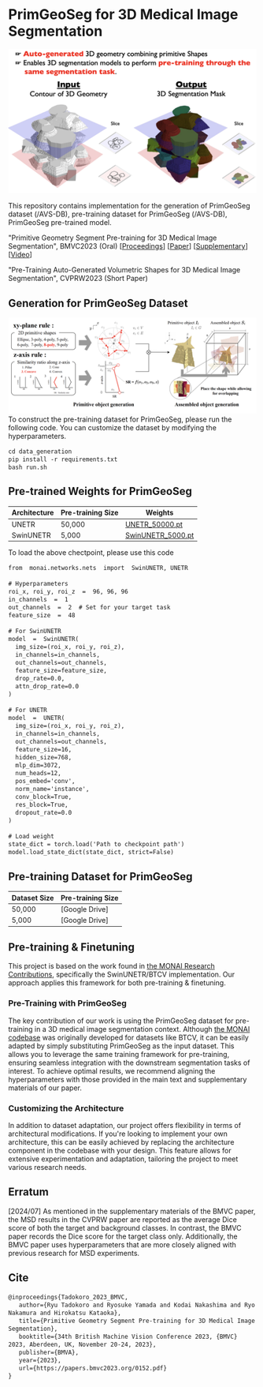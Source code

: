 # PrimGeoSeg for 3D Medical Image Segmentation
![Main Image](figure/main.png)

This repository contains implementation for the generation of PrimGeoSeg dataset (/AVS-DB), pre-training dataset for PrimGeoSeg (/AVS-DB), PrimGeoSeg pre-trained model. 

"Primitive Geometry Segment Pre-training for 3D Medical Image Segmentation", BMVC2023 (Oral) [[Proceedings](https://proceedings.bmvc2023.org/152/)] [[Paper](https://papers.bmvc2023.org/0152.pdf)] [[Supplementary](https://bmvc2022.mpi-inf.mpg.de/BMVC2023/0152_supp.zip)] [[Video](https://bmvc2022.mpi-inf.mpg.de/BMVC2023/0152_video.mp4)]

"Pre-Training Auto-Generated Volumetric Shapes for 3D Medical Image Segmentation", CVPRW2023 (Short Paper)

## Generation for PrimGeoSeg Dataset
![Data Construction](figure/data_generation.png)
To construct the pre-training dataset for PrimGeoSeg, please run the following code. You can customize the dataset by modifying the hyperparameters.
```
cd data_generation
pip install -r requirements.txt
bash run.sh
```

## Pre-trained Weights for PrimGeoSeg
|Architecture |Pre-training Size                          |Weights                         |
|----------------|-------------------------------|-----------------------------|
|UNETR|50,000|[UNETR_50000.pt](https://drive.google.com/file/d/1NP_WmRswaOSywqrHw_yTAaFjPhwgi34Y/view?usp=drive_link)|
|SwinUNETR          |5,000|[SwinUNETR_5000.pt](https://drive.google.com/file/d/1NbQqa2jolWbFUYriugNoW4d_vgFykn6m/view?usp=drive_link)|

To load the above chectpoint, please use this code

```
from  monai.networks.nets  import  SwinUNETR, UNETR

# Hyperparameters
roi_x, roi_y, roi_z  =  96, 96, 96
in_channels  =  1
out_channels  =  2  # Set for your target task
feature_size  =  48

# For SwinUNETR
model  =  SwinUNETR(
  img_size=(roi_x, roi_y, roi_z),
  in_channels=in_channels,
  out_channels=out_channels,
  feature_size=feature_size,
  drop_rate=0.0,
  attn_drop_rate=0.0
)

# For UNETR
model  =  UNETR(
  img_size=(roi_x, roi_y, roi_z),
  in_channels=in_channels,
  out_channels=out_channels,
  feature_size=16,
  hidden_size=768,
  mlp_dim=3072,
  num_heads=12,
  pos_embed='conv',
  norm_name='instance',
  conv_block=True,
  res_block=True,
  dropout_rate=0.0
)
	
# Load weight 
state_dict = torch.load('Path to checkpoint path')
model.load_state_dict(state_dict, strict=False)
```


## Pre-training Dataset for PrimGeoSeg

|Dataset Size |Pre-training Size                          |
|----------------|-------------------------------|
|50,000|[Google Drive]            |
|5,000          |[Google Drive]            |


## Pre-training & Finetuning
This project is based on the work found in [the MONAI Research Contributions](https://github.com/Project-MONAI/research-contributions/tree/main/SwinUNETR), specifically the SwinUNETR/BTCV implementation. Our approach applies this framework for both pre-training & finetuning.

### Pre-Training with PrimGeoSeg
The key contribution of our work is using the PrimGeoSeg dataset for pre-training in a 3D medical image segmentation context. Although [the MONAI codebase](https://github.com/Project-MONAI/research-contributions/tree/main/SwinUNETR) was originally developed for datasets like BTCV, it can be easily adapted by simply substituting PrimGeoSeg as the input dataset. This allows you to leverage the same training framework for pre-training, ensuring seamless integration with the downstream segmentation tasks of interest. To achieve optimal results, we recommend aligning the hyperparameters with those provided in the main text and supplementary materials of our paper.

###  Customizing the Architecture
In addition to dataset adaptation, our project offers flexibility in terms of architectural modifications. If you're looking to implement your own architecture, this can be easily achieved by replacing the architecture component in the codebase with your design. This feature allows for extensive experimentation and adaptation, tailoring the project to meet various research needs.

## Erratum
[2024/07] As mentioned in the supplementary materials of the BMVC paper, the MSD results in the CVPRW paper are reported as the average Dice score of both the target and background classes. In contrast, the BMVC paper records the Dice score for the target class only. Additionally, the BMVC paper uses hyperparameters that are more closely aligned with previous research for MSD experiments.


## Cite

 ```
@inproceedings{Tadokoro_2023_BMVC,
	author={Ryu Tadokoro and Ryosuke Yamada and Kodai Nakashima and Ryo Nakamura and Hirokatsu Kataoka},
	title={Primitive Geometry Segment Pre-training for 3D Medical Image Segmentation},
	booktitle={34th British Machine Vision Conference 2023, {BMVC} 2023, Aberdeen, UK, November 20-24, 2023},
	publisher={BMVA},
	year={2023},
	url={https://papers.bmvc2023.org/0152.pdf}
}
```
